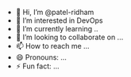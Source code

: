 - 👋 Hi, I’m @patel-ridham
- 👀 I’m interested in DevOps
- 🌱 I’m currently learning ..
- 💞️ I’m looking to collaborate on ...
- 📫 How to reach me ...
- 😄 Pronouns: ...
- ⚡ Fun fact: ...

<!---
patel-ridham/patel-ridham is a ✨ special ✨ repository because its `README.md` (this file) appears on your GitHub profile.
You can click the Preview link to take a look at your changes.
--->
